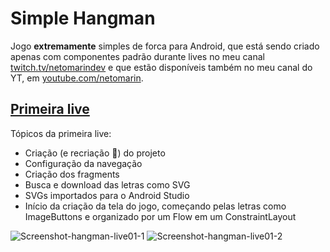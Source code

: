 # Simple Hangman

Jogo **extremamente** simples de forca para Android, que está sendo criado apenas com componentes padrão durante lives no meu canal [twitch.tv/netomarindev](https://twitch.tv/netomarindev) e que estão disponíveis também no meu canal do YT, em [youtube.com/netomarin](https://youtube.com/netomarin).

## [Primeira live](https://youtu.be/99iDFyXcHFM)

Tópicos da primeira live:
* Criação (e recriação 🤪) do projeto
* Configuração da navegação
* Criação dos fragments
* Busca e download das letras como SVG
* SVGs importados para o Android Studio
* Início da criação da tela do jogo, começando pelas letras como ImageButtons e organizado por um Flow em um ConstraintLayout

![Screenshot-hangman-live01-1](https://user-images.githubusercontent.com/533148/224543939-608bf848-02b1-42de-83b7-d9d226bbe045.png)
![Screenshot-hangman-live01-2](https://user-images.githubusercontent.com/533148/224543942-12f97953-9cf9-49fe-ae7f-b85becfb9744.png)
